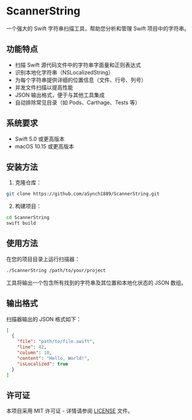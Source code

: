 # ScannerString

一个强大的 Swift 字符串扫描工具，帮助您分析和管理 Swift 项目中的字符串。

## 功能特点

- 扫描 Swift 源代码文件中的字符串字面量和正则表达式
- 识别本地化字符串（NSLocalizedString）
- 为每个字符串提供详细的位置信息（文件、行号、列号）
- 并发文件扫描以提高性能
- JSON 输出格式，便于与其他工具集成
- 自动排除常见目录（如 Pods、Carthage、Tests 等）

## 系统要求

- Swift 5.0 或更高版本
- macOS 10.15 或更高版本

## 安装方法

1. 克隆仓库：
```bash
git clone https://github.com/aSynch1889/ScannerString.git
```

2. 构建项目：
```bash
cd ScannerString
swift build
```

## 使用方法

在您的项目目录上运行扫描器：
```bash
./ScannerString /path/to/your/project
```

工具将输出一个包含所有找到的字符串及其位置和本地化状态的 JSON 数组。

## 输出格式

扫描器输出的 JSON 格式如下：
```json
[
  {
    "file": "path/to/file.swift",
    "line": 42,
    "column": 10,
    "content": "Hello, World!",
    "isLocalized": true
  }
]
```

## 许可证

本项目采用 MIT 许可证 - 详情请参阅 [LICENSE](LICENSE) 文件。 